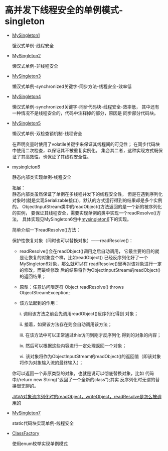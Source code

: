 # 高并发下线程安全的单例模式-singleton
* [MySingleton1][url1]

  [url1]:https://github.com/dibt/Design-Patterns-23/tree/master/src/main/java/mysingleton/MySingleton1.java  
  饿汉式单例-线程安全
* [MySingleton2][url2]

  [url2]:https://github.com/dibt/Design-Patterns-23/tree/master/src/main/java/mysingleton/MySingleton2.java  

  懒汉式单例-非线程安全
* [MySingleton3][url3]

  [url3]:https://github.com/dibt/Design-Patterns-23/tree/master/src/main/java/mysingleton/MySingleton3.java    

  懒汉式单例-synchronized关键字-同步方法-线程安全-效率低
* [MySingleton4][url4]

  [url4]: https://github.com/dibt/Design-Patterns-23/tree/master/src/main/java/mysingleton/MySingleton4.java 

  懒汉式单例-synchronized关键字-同步代码块-线程安全-效率低，
  其中还有一种情况不是线程安全的，代码中注释掉的部分，原因是
  同步部分代码块。
 * [MySingleton5][url5]
 
   [url5]:https://github.com/dibt/Design-Patterns-23/tree/master/src/main/java/mysingleton/MySingleton5.java
 
   懒汉式单例-双检查锁机制-线程安全  
   
   在声明变量时使用了volatile关键字来保证其线程间的可见性；
   在同步代码块中使用二次检查，以保证其不被重复实例化。
   集合其二者，这种实现方式既保证了其高效性，也保证了其线程安全性。  
  * [mysingleton6][url6]
  
    [url6]:https://github.com/dibt/Design-Patterns-23/tree/master/src/main/java/mysingleton/MySingleton6.java   
  
    静态内部类实现单例-线程安全  
  
    拓展：  
  静态内部类虽然保证了单例在多线程并发下的线程安全性，
  但是在遇到序列化对象时(就是实现Serializable接口)，默认的方式运行得到的结果却是多个实例的。
  ObjectInputStream类中的readObject()方法返回的是一个新的被序列化的实例，
  要保证其线程安全，需要实现单例的类中实现一个readResolve()方法，
  具体实现见MySingleton6包中[mysingleton6][url66]下的实现。
  
    [url66]:https://github.com/dibt/Design-Patterns-23/tree/master/src/main/java/mysingleton6/MySingleton6.java
    简单介绍一下readResolve()方法：  
    
    保护性恢复对象（同时也可以替换对象）——readResolve()：
  
      * readResolve()会在readObject()调用之后自动调用，
      它最主要的目的就是让恢复的对象变个样，比如readObject()
      已经反序列化好了一个MySingleton6对象，那么就可以在
      readResolve()里再对该对象进行一定的修改，而最终修改
      后的结果将作为ObjectInputStream的readObject()的返回结果；
  
      * 原型：任意访问限定符 Object readResolve() throws ObjectStreamException;
  
      * 该方法起到的作用：
  
           i. 调用该方法之前会先调用readObject()反序列化得到
           对象；
  
           ii. 接着，如果该方法存在则会自动调用该方法；
  
           iii. 在该方法中可以正常通过this访问到刚才反序列化
           得到的对象的内容；
  
           iv. 然后可以根据这些内容进行一定处理返回一个对象；
  
           vi. 该对象将作为ObjectInputStream的readObject()的返回值（即该对象将作为对象输入流的最终输入）；
  
    你可以返回一个非原类型的对象，也就是说可以彻底替换对象，比如
    代码中//return new String("返回了一个全新的class");其实
    反序列化时无谓的替换很无聊的。  
    
    [JAVA对象流序列化时的readObject，writeObject，readResolve是怎么被调用的][url]
    
    [url]: https://blog.csdn.net/u014653197/article/details/78114041
  * [MySingleton7][url7] 
  
    [url7]:https://github.com/dibt/Design-Patterns-23/tree/master/src/main/java/mysingleton/MySingleton7.java
    static代码块实现单例-线程安全
  * [ClassFactory][url8]
  
    [url8]:https://github.com/dibt/Design-Patterns-23/tree/master/src/main/java/mysingleton/ClassFactory.java
    使用enum枚举实现单例模式
